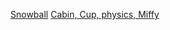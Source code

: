 [Snowball](https://www.youtube.com/playlist?list=PLqh7PETtlVj9EYHiKTLpIPgWs65GL4OFJ)
[Cabin, Cup, physics, Miffy](https://www.youtube.com/playlist?list=PL_lWH5Iqy60JG0xcp3dgwQhyURSfPi7yf)

